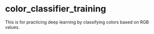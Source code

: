 # color_classifier_training
This is for practicing deep learning by classifying colors based on RGB values.
